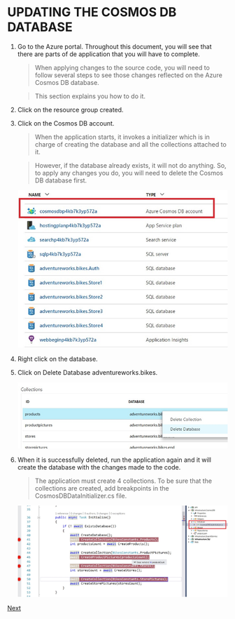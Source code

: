 # UPDATING THE COSMOS DB DATABASE

1.	Go to the Azure portal.	Throughout this document, you will see that there are parts of de application that you will have to complete.

    > When applying changes to the source code, you will need to follow several steps to see those changes reflected on the Azure Cosmos DB database.

    > This section explains you how to do it.

1. Click on the resource group created.

1. Click on the Cosmos DB account.	

    > When the application starts, it invokes a initializer which is in charge of creating the database and all the collections attached to it.

    > However, if the database already exists, it will not do anything. So, to apply any changes you do, you will need to delete the Cosmos DB database first.

    ![](img/image20.jpg)

1. Right click on the database.

1. Click on Delete Database adventureworks.bikes.

    ![](img/image21.jpg)

1.  When it is successfully deleted, run the application again and it will create the database with the changes made to the code.

    > The application must create 4 collections. To be sure that the collections are created, add breakpoints in the CosmosDBDataInitializer.cs file.

    ![](img/image53.jpg)

<a href="3.Database.md">Next</a>
